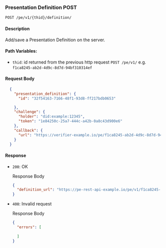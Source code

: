 ### Presentation Definition POST

`POST /pe/v1/{thid}/definition/`


#### Description

Add/save a Presentation Definition on the server.


#### Path Variables:

* `thid`: id returned from the previous http request `POST /pe/v1/` e.g. `f1ca8245-ab2d-4d9c-8d7d-94bf310314ef`


#### Request Body

  ```json
    {
      "presentation_definition": {
        "id": "32f54163-7166-48f1-93d8-ff217bdb0653"

      },
      "challenge": {
        "holder": "did:example:12345",
        "token": "1e84250c-25a7-444c-a42b-0a8c43d900e6"
      },
      "callback": {
        "url": "https://verifier-example.io/pe/f1ca8245-ab2d-4d9c-8d7d-94bf310314ef/definition/32f54163-7166-48f1-93d8-ff217bdb0653/status"
      }
    }
  ```

#### Response

* `200`: OK

  Response Body

    ```json
    {
      "definition_url": "https://pe-rest-api-example.io/pe/v1/f1ca8245-ab2d-4d9c-8d7d-94bf310314ef/definition/32f54163-7166-48f1-93d8-ff217bdb0653/"
    }
    ```

* `400`: Invalid request

  Response Body

  ```json
  {
    "errors": [
    
    ]
  }
  ```
